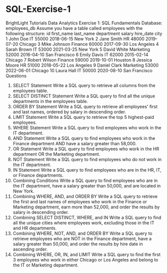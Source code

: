 # SQL-Exercise-1
BrightLight Tutorials
Data Analytics
Exercise 1: SQL Fundamentals
Database: employees_db
Assume you have a table called employees with the following structure:
id
first_name
last_name
department
salary
hire_date
city
1
John
Doe
IT
55000
2018-06-15
New York
2
Jane
Smith
HR
48000
2019-07-20
Chicago
3
Mike
Johnson
Finance
60000
2017-09-30
Los Angeles
4
Sarah
Brown
IT
53000
2021-03-25
New York
5
David
White
Marketing
52000
2016-04-10
San Francisco
6
Emily
Davis
IT
62000
2015-02-14
Chicago
7
Robert
Wilson
Finance
59000
2019-10-01
Houston
8
Jessica
Moore
HR
51000
2018-05-22
Los Angeles
9
Daniel
Clark
Marketing
53000
2022-06-01
Chicago
10
Laura
Hall
IT
50000
2020-08-10
San Francisco
Questions
1. SELECT Statement
Write a SQL query to retrieve all columns from the employees table.
2. SELECT DISTINCT Statement
Write a SQL query to find all the unique departments in the employees table.
3. ORDER BY Statement
Write a SQL query to retrieve all employees' first and last names, ordered by salary in descending order.
4. LIMIT Statement
Write a SQL query to retrieve the top 5 highest-paid employees.
5. WHERE Statement
Write a SQL query to find employees who work in the IT department.
6. AND Statement
Write a SQL query to find employees who work in the Finance department AND have a salary greater than 58,000.
7. OR Statement
Write a SQL query to find employees who work in the HR department OR the Marketing department.
8. NOT Statement
Write a SQL query to find employees who do not work in the IT department.
9. IN Statement
Write a SQL query to find employees who are in the HR, IT, or Finance departments.
10. Combining Conditions
Write a SQL query to find employees who are in the IT department, have a salary greater than 50,000, and are located in New York.
11. Combining WHERE, AND, and ORDER BY
Write a SQL query to retrieve the first and last names of employees who work in the Finance or Marketing department, earn more than 52,000, and order the results by salary in descending order.
12. Combining SELECT DISTINCT, WHERE, and IN
Write a SQL query to find all the unique cities where employees work, excluding those in the IT and HR departments.
13. Combining WHERE, NOT, AND, and ORDER BY
Write a SQL query to retrieve employees who are NOT in the Finance department, have a salary greater than 50,000, and order the results by hire date in ascending order.
14. Combining WHERE, OR, IN, and LIMIT
Write a SQL query to find the first 3 employees who work in either Chicago or Los Angeles and belong to the IT or Marketing department.
